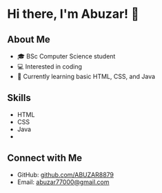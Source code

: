 # Hi there, I'm Abuzar! 👋

## About Me
- 🎓 BSc Computer Science student
- 💻 Interested in coding
- 🌱 Currently learning basic HTML, CSS, and Java

## Skills
- HTML
- CSS
- Java
- 
## Connect with Me
- GitHub: [github.com/ABUZAR8879](https://github.com/ABUZAR8879)
- Email: [abuzar77000@gmail.com](mailto:abuzar77000@gmail.com)
